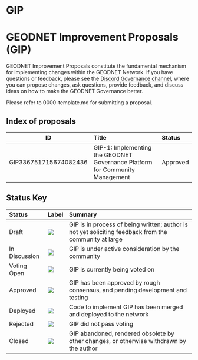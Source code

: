 # GIP 
# GEODNET Improvement Proposals (GIP)

GEODNET Improvement Proposals constitute the fundamental mechanism for implementing changes within the GEODNET Network.
If you have questions or feedback, please see the [Discord Governance channel](https://discord.gg/dB3APwkf), where you can propose changes, ask questions, provide feedback, and discuss ideas on how to make the GEODNET Governance better.

Please refer to 0000-template.md for submitting a proposal.

## Index of proposals

<!-- prettier-ignore -->
| ID | Title | Status |
| :---: | :--- | :-- |
| GIP336751715674082436 | GIP-1: Implementing the GEODNET Governance Platform for Community Management | Approved |


## Status Key

| Status        | Label                                                                        | Summary                                                                                               |
| :------------ | :--------------------------------------------------------------------------- | :---------------------------------------------------------------------------------------------------- |
| Draft         | <img src="https://img.shields.io/badge/Status-Draft-yellow"></img>           | GIP is in process of being written; author is not yet soliciting feedback from the community at large |
| In Discussion | <img src="https://img.shields.io/badge/Status-In%20Discussion-orange"></img> | GIP is under active consideration by the community                                                    |
| Voting Open   | <img src="https://img.shields.io/badge/Status-Voting_Open-cyan"></img>       | GIP is currently being voted on
| Approved      | <img src="https://img.shields.io/badge/Status-Approved-green"></img>         | GIP has been approved by rough consensus, and pending development and testing                         |
| Deployed      | <img src="https://img.shields.io/badge/Status-Deployed-blue"></img>          | Code to implement GIP has been merged and deployed to the network                                     |
| Rejected      | <img src="https://img.shields.io/badge/Status-Rejected-red"></img>           | GIP did not pass voting                                                                               |
| Closed        | <img src="https://img.shields.io/badge/Status-Closed-lightgrey"></img>       | GIP abandoned, rendered obsolete by other changes, or otherwise withdrawn by the author               |
